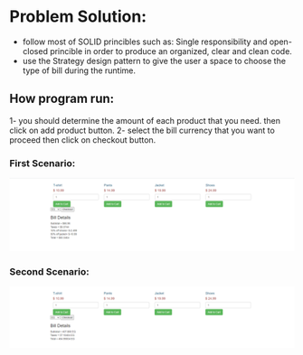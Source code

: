
# Problem Solution:
- follow most of SOLID princibles such as: 
      Single responsibility and open-closed princible in order to produce an organized, clear and clean code.
- use the Strategy design pattern to give the user a space to choose the type of bill during the runtime.

## How program run:
   1- you should determine the amount of each product that you need. then click on add product button.
   2- select the bill currency that you want to proceed then click on checkout button.

### First Scenario:
![alt text](img1.png)

### Second Scenario:
![alt text](img2.png)


